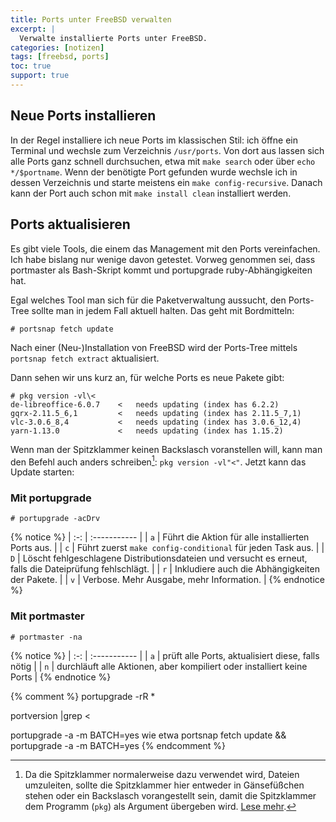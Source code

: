 ```yaml
---
title: Ports unter FreeBSD verwalten
excerpt: |
  Verwalte installierte Ports unter FreeBSD.
categories: [notizen]
tags: [freebsd, ports]
toc: true
support: true
---
```


## Neue Ports installieren

In der Regel installiere ich neue Ports im klassischen Stil: ich öffne ein
Terminal und wechsle zum Verzeichnis `/usr/ports`. Von dort aus lassen sich alle
Ports ganz schnell durchsuchen, etwa mit `make search` oder über
`echo */$portname`. Wenn der benötigte Port gefunden wurde wechsle ich in dessen
Verzeichnis und starte meistens ein `make config-recursive`. Danach kann der
Port auch schon mit `make install clean` installiert werden.

## Ports aktualisieren

Es gibt viele Tools, die einem das Management mit den Ports vereinfachen. Ich
habe bislang nur wenige davon getestet. Vorweg genommen sei, dass portmaster als
Bash-Skript kommt und portupgrade ruby-Abhängigkeiten hat.

Egal welches Tool man sich für die Paketverwaltung aussucht, den Ports-Tree sollte
man in jedem Fall aktuell halten. Das geht mit Bordmitteln:

``` terminal
# portsnap fetch update
```

Nach einer (Neu-)Installation von FreeBSD wird der Ports-Tree mittels
`portsnap fetch extract` aktualisiert.

Dann sehen wir uns kurz an, für welche Ports es neue Pakete gibt:

``` terminal
# pkg version -vl\<
de-libreoffice-6.0.7    <   needs updating (index has 6.2.2)
gqrx-2.11.5_6,1         <   needs updating (index has 2.11.5_7,1)
vlc-3.0.6_8,4           <   needs updating (index has 3.0.6_12,4)
yarn-1.13.0             <   needs updating (index has 1.15.2)
```
Wenn man der Spitzklammer keinen Backslasch voranstellen will, kann man den
Befehl auch anders schreiben[^backslash]: `pkg version -vl"<"`. Jetzt kann das Update starten:

[^backslash]: Da die Spitzklammer normalerweise dazu verwendet wird, Dateien umzuleiten, sollte die Spitzklammer hier entweder in Gänsefüßchen stehen oder ein Backslasch vorangestellt sein, damit die Spitzklammer dem Programm (`pkg`) als Argument übergeben wird. [Lese mehr](https://scriptingosx.com/2017/08/special-characters/).

### Mit portupgrade

``` terminal
# portupgrade -acDrv
```

{% notice %}
| :-: | :----------- |
| `a`   | Führt die Aktion für alle installierten Ports aus. |
| `c`   | Führt zuerst `make config-conditional` für jeden Task aus. |
| `D`   | Löscht fehlgeschlagene Distributionsdateien und versucht es erneut, falls die Dateiprüfung fehlschlägt. |
| `r`   | Inkludiere auch die Abhängigkeiten der Pakete. |
| `v`   | Verbose. Mehr Ausgabe, mehr Information. |
{% endnotice %}

### Mit portmaster

``` terminal
# portmaster -na
```

{% notice %}
| :-: | :----------- |
| `a`   | prüft alle Ports, aktualisiert diese, falls nötig |
| `n`   | durchläuft alle Aktionen, aber kompiliert oder installiert keine Ports |
{% endnotice %}

{% comment %}
  portupgrade -rR *

  portversion |grep \<

  portupgrade -a -m BATCH=yes
  wie etwa
  portsnap fetch update && portupgrade -a -m BATCH=yes
{% endcomment %}
